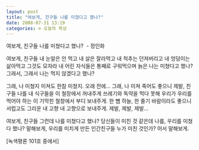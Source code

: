 ```yaml
---
layout: post
title: "여보게, 친구들 나를 미쳤다고 했나?"
date: 2008-07-31 13:19
categories: ⊙ 오늘의 묵상
---
```


여보게, 친구들 나를 미쳤다고 했나?
 - 정인화







여보게, 친구들
내 눈알은 안 먹고
내 살은 잘라먹고
내 척추는 던져버리고
내 엉덩이는 삶아먹고
그것도 모자라 내 어린 자식들은
통째로 구워먹으며
늙은 나는 미쳤다고 했나?
그래서, 그래서 나는 먹지 않겠다고 했나?





그래, 나 미쳤지
미쳐도 한참 미쳤지. 오래 전에...
그래, 나 미쳐 죽어도 좋으니
제발, 친구들
나를 내 식구들을 이 철장에서 꺼내주게
쓰레기와 독약을 먹다 못해
우리가 우리를 먹어야 하는
이 기막힌 철창에서
부디 보내주게.
한 뼘 하늘, 한 줄기 바람이라도 좋으니
서럽고도 그리운 내 고향
내 고향으로 보내주게. 제발, 제발, 제발...



여보게, 친구들
그런데 나를 미쳤다고 했나?
당신들이 미친 것 같은데
나를, 우리를 미쳤다 했나?
말해보게, 우리를 미치게 만든 인간친구들
누가 미친 것인가?
어서 말해보게.








[녹색평론 101호 중에서]



       
